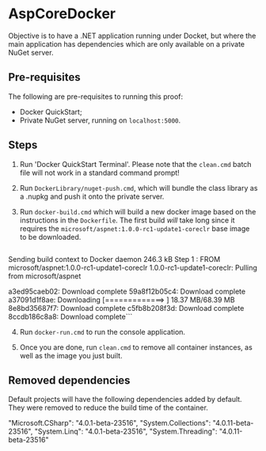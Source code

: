 AspCoreDocker
=========================================================================

Objective is to have a .NET application running under Docket, but where
the main application has dependencies which are only available on a 
private NuGet server.


Pre-requisites
-------------------------------------------------------------------------

The following are pre-requisites to running this proof:

* Docker QuickStart;
* Private NuGet server, running on `localhost:5000`.


Steps
-------------------------------------------------------------------------

1. Run 'Docker QuickStart Terminal'. Please note that the `clean.cmd`
   batch file will not work in a standard command prompt!

2. Run `DockerLibrary/nuget-push.cmd`, which will bundle the class
   library as a .nupkg and push it onto the private server.

3. Run `docker-build.cmd` which will build a new docker image based on
   the instructions in the `Dockerfile`. The first build *will* take
   long since it requires the `microsoft/aspnet:1.0.0-rc1-update1-coreclr`
   base image to be downloaded.

    ```$ ./docker-build.cmd
Sending build context to Docker daemon 246.3 kB
Step 1 : FROM microsoft/aspnet:1.0.0-rc1-update1-coreclr
1.0.0-rc1-update1-coreclr: Pulling from microsoft/aspnet

a3ed95caeb02: Download complete
59a8f12b05c4: Download complete
a37091d1f8ae: Downloading [=============>                                     ] 18.37 MB/68.39 MB
8e8bd35687f7: Download complete
c5fb8b208f3d: Download complete
8ccdb186c8a8: Download complete```

4. Run `docker-run.cmd` to run the console application.

5. Once you are done, run `clean.cmd` to remove all container instances,
   as well as the image you just built.


Removed dependencies
-------------------------------------------------------------------------

Default projects will have the following dependencies added by default.
They were removed to reduce the build time of the container.

"Microsoft.CSharp": "4.0.1-beta-23516",
"System.Collections": "4.0.11-beta-23516",
"System.Linq": "4.0.1-beta-23516",
"System.Threading": "4.0.11-beta-23516"
